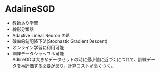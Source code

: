 # AdalineSGD
 - 教師あり学習
 - 線形分類器
 - Adaptive Linear Neuron の略
 - 確率的勾配降下法(Stochastic Gradient Descent)
 - オンライン学習に利用可能
 - 訓練データシャッフル可能  
AdlineGDは大きなデータセットの時に最小値に近づくにつれて、訓練データを再評価する必要があり、計算コストが高くつく。
